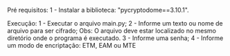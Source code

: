 Pré requisitos:
1 - Instalar a biblioteca: "pycryptodome==3.10.1".

Execução:
1 - Executar o arquivo main.py;
2 - Informe um texto ou nome de arquivo para ser cifrado;
    Obs: O arquivo deve estar localizado no mesmo diretório onde o programa é executado.
3 - Informe uma senha;
4 - Informe um modo de encriptação: ETM, EAM ou MTE